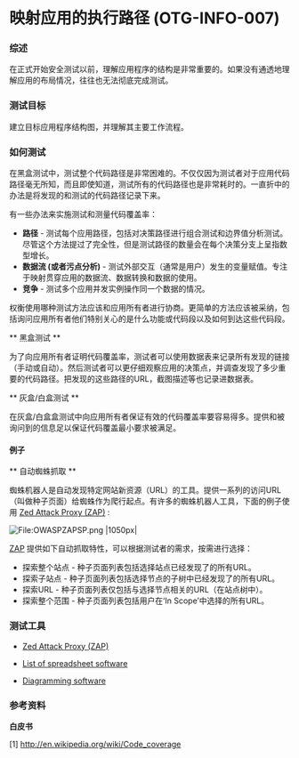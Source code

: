 # 映射应用的执行路径 (OTG-INFO-007)


### 综述

在正式开始安全测试以前，理解应用程序的结构是非常重要的。如果没有通透地理解应用的布局情况，往往也无法彻底完成测试。


### 测试目标

建立目标应用程序结构图，并理解其主要工作流程。


### 如何测试

在黑盒测试中，测试整个代码路径是非常困难的。不仅仅因为测试者对于应用代码路径毫无所知，而且即使知道，测试所有的代码路径也是非常耗时的。一直折中的办法是将发现的和测试的代码路径记录下来。


有一些办法来实施测试和测量代码覆盖率：

* **路径** - 测试每个应用路径，包括对决策路径进行组合测试和边界值分析测试。尽管这个方法提过了完全性，但是测试路径的数量会在每个决策分支上呈指数型增长。
* **数据流 (或者污点分析)** - 测试外部交互（通常是用户）发生的变量赋值。专注于映射贯穿应用的数据流、数据转换和数据的使用。
* **竞争** - 测试多个应用并发实例操作同一个数据的情况。


权衡使用哪种测试方法应该和应用所有者进行协商。更简单的方法应该被采纳，包括询问应用所有者他们特别关心的是什么功能或代码段以及如何到达这些代码段。


** 黑盒测试 **

为了向应用所有者证明代码覆盖率，测试者可以使用数据表来记录所有发现的链接（手动或自动）。然后测试者可以更仔细观察应用的决策点，并调查发现了多少重要的代码路径。把发现的这些路径的URL，截图描述等也记录进数据表。


** 灰盒/白盒测试 **

在灰盒/白盒盒测试中向应用所有者保证有效的代码覆盖率要容易得多。提供和被询问到的信息足以保证代码覆盖最小要求被满足。


#### 例子

** 自动蜘蛛抓取 **

蜘蛛机器人是自动发现特定网站新资源（URL）的工具。提供一系列的访问URL（叫做种子页面）给蜘蛛作为爬行起点。有许多的蜘蛛机器人工具，下面的例子使用 [Zed Attack Proxy (ZAP)](https://code.google.com/p/zaproxy/) :

 ![File:OWASPZAPSP.png |1050px|](https://www.owasp.org/images/thumb/f/f6/OWASPZAPSP.png/1050px-OWASPZAPSP.png)


[ZAP](https://code.google.com/p/zaproxy/) 提供如下自动抓取特性，可以根据测试者的需求，按需进行选择：

* 探索整个站点 - 种子页面列表包括选择站点已经发现了的所有URL。
* 探索子站点 - 种子页面列表包括选择节点的子树中已经发现了的所有URL。
* 探索URL - 种子页面列表仅包括与选择节点相关的URL（在站点树中）。
* 探索整个范围 - 种子页面列表包括用户在‘In Scope’中选择的所有URL。


### 测试工具

* [Zed Attack Proxy (ZAP)](https://code.google.com/p/zaproxy/)

* [List of spreadsheet software](http://en.wikipedia.org/wiki/List_of_spreadsheet_software)

* [Diagramming software](http://en.wikipedia.org/wiki/Diagramming_software)


### 参考资料


**白皮书**

[1] http://en.wikipedia.org/wiki/Code_coverage
